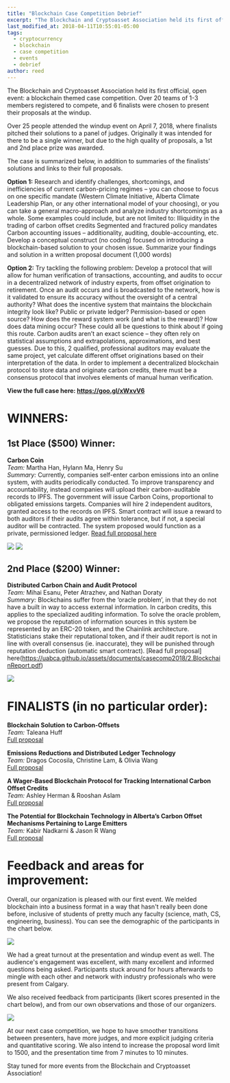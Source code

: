 ```yaml
---
title: "Blockchain Case Competition Debrief"
excerpt: "The Blockchain and Cryptoasset Association held its first official, open event: a blockchain themed case competition. Over 20 teams of 1-3 members registered, 6 finalists were chosen, and a 1st ($500) and 2nd ($200) place prize were awarded. Over 25 people attended the windup presentations."
last_modified_at: 2018-04-11T10:55:01-05:00
tags: 
  - cryptocurrency
  - blockchain
  - case competition
  - events
  - debrief
author: reed
---
```

The Blockchain and Cryptoasset Association held its first official, open event: a blockchain themed case competition. Over 20 teams of 1-3 members registered to compete, and 6 finalists were chosen to present their proposals at the windup. 

Over 25 people attended the windup event on April 7, 2018, where finalists pitched their solutions to a panel of judges. Originally it was intended for there to be a single winner, but due to the high quality of proposals, a 1st and 2nd place prize was awarded.

The case is summarized below, in addition to summaries of the finalists’ solutions and links to their full proposals. 

**Option 1:**
Research and identify challenges, shortcomings, and inefficiencies of current carbon-pricing regimes – you can choose to focus on one specific mandate (Western Climate Initiative, Alberta Climate Leadership Plan, or any other international model of your choosing), or you can take a general macro-approach and analyze industry shortcomings as a whole. Some examples could include, but are not limited to:
Illiquidity in the trading of carbon offset credits
Segmented and fractured policy mandates
Carbon accounting issues – additionality, auditing, double-accounting, etc.
Develop a conceptual construct (no coding) focused on introducing a blockchain-based solution to your chosen issue.
Summarize your findings and solution in a written proposal document (1,000 words)

**Option 2:**
Try tackling the following problem: Develop a protocol that will allow for human verification of transactions, accounting, and audits to occur in a decentralized network of industry experts, from offset origination to retirement. Once an audit occurs and is broadcasted to the network, how is it validated to ensure its accuracy without the oversight of a central authority? What does the incentive system that maintains the blockchain integrity look like? Public or private ledger? Permission-based or open source? How does the reward system work (and what is the reward)? How does data mining occur? These could all be questions to think about if going this route.
Carbon audits aren’t an exact science – they often rely on statistical assumptions and extrapolations, approximations, and best guesses. Due to this, 2 qualified, professional auditors may evaluate the same project, yet calculate different offset originations based on their interpretation of the data. In order to implement a decentralized blockchain protocol to store data and originate carbon credits, there must be a consensus protocol that involves elements of manual human verification.

**View the full case here: https://goo.gl/xWxvV6**


# WINNERS: #

## 1st Place ($500) Winner: ## 

**Carbon Coin**  
*Team:* Martha Han, Hylann Ma, Henry Su  
*Summary:* Currently, companies self-enter carbon emissions into an online system, with audits periodically conducted. To improve transparency and accountability, instead companies will upload their carbon-auditable records to IPFS. The government will issue Carbon Coins, proportional to obligated emissions targets. Companies will hire 2 independent auditors, granted access to the records on IPFS. Smart contract will issue a reward to both auditors if their audits agree within tolerance, but if not, a special auditor will be contracted.  The system proposed would function as a private, permissioned ledger.  [Read full proposal here](https://uabca.github.io/assets/documents/casecomp2018/4.%20Blockchain%20Case%20Competition%20-%20CarbonCoin.pdf)

![](https://uabca.github.io/assets/documents/casecomp2018/images/Carboncoin1.PNG)
![](https://uabca.github.io/assets/documents/casecomp2018/images/Carboncoin2.PNG)

## 2nd Place ($200) Winner: ## 

**Distributed Carbon Chain and Audit Protocol**  
*Team:* Mihai Esanu, Peter Atrazhev, and Nathan Doraty  
*Summary:*  Blockchains suffer from the ‘oracle problem’, in that they do not have a built in way to access external information. In carbon credits, this applies to the specialized auditing information. To solve the oracle problem, we propose the reputation of information sources in this system be represented by an ERC-20 token, and the Chainlink architecture. Statisticians stake their reputational token, and if their audit report is not in line with overall consensus (ie. inaccurate), they will be punished through reputation deduction (automatic smart contract). [Read full proposal] here(https://uabca.github.io/assets/documents/casecomp2018/2.BlockchainReport.pdf)

![](https://uabca.github.io/assets/documents/casecomp2018/images/High_level_architecture.PNG)


# FINALISTS (in no particular order): # 

**Blockchain Solution to Carbon-Offsets**  
*Team:* Taleana Huff  
[Full proposal](https://uabca.github.io/assets/documents/casecomp2018/1.Taleana_Huff_Carbon-Offset_Blockchain_Case.pdf)

**Emissions Reductions and Distributed Ledger Technology**  
*Team:* Dragos Cocosila, Christine Lam, & Olivia Wang  
[Full proposal](https://uabca.github.io/assets/documents/casecomp2018/3.Inaugural%20CaseCompSubmision.pdf)

**A Wager-Based Blockchain Protocol for Tracking International Carbon Offset Credits**  
*Team:* Ashley Herman & Rooshan Aslam  
[Full proposal](https://uabca.github.io/assets/documents/casecomp2018/5.%20herman_aslam.pdf)

**The Potential for Blockchain Technology in Alberta’s Carbon Offset Mechanisms Pertaining to Large Emitters**  
*Team:* Kabir Nadkarni & Jason R Wang  
[Full proposal](https://uabca.github.io/assets/documents/casecomp2018/6.2%20The%20potential%20for%20blockchain%20technology%20in%20Alberta’s%20carbon%20offset%20mechanisms%20pertaining%20to%20large%20emitters.pdf)


# Feedback and areas for improvement: #

Overall, our organization is pleased with our first event.  We melded blockchain into a business format in a way that hasn't really been done before, inclusive of  students of pretty much any faculty (science, math, CS, engineering, business). You can see the demographic of the participants in the chart below.

![](https://uabca.github.io/assets/documents/casecomp2018/images/png;base641d11925411272a89.png)

We had a great turnout at the presentation and windup event as well. The audience's engagement was excellent, with many excellent and informed questions being asked. Participants stuck around for hours afterwards to mingle with each other and network with industry professionals who were present from Calgary.   

We also received feedback from participants (likert scores presented in the chart below), and from our own observations and those of our organizers. 

![](https://uabca.github.io/assets/documents/casecomp2018/images/png;base6486caacec8452599c.png)

At our next case competition, we hope to have smoother transitions between presenters, have more judges, and more explicit judging criteria and quantitative scoring. We also intend to increase the proposal word limit to 1500, and the presentation time from 7 minutes to 10 minutes.  

Stay tuned for more events from the Blockchain and Cryptoasset Association!



